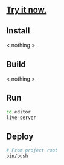 ## [Try it now.](https//darrinm.github.io/3DE)

## Install
< nothing >

## Build
< nothing >

## Run
```bash
cd editor
live-server
```

## Deploy
```bash
# From project root
bin/push
```